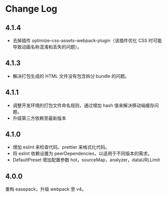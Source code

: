 Change Log
========

## 4.1.4

* 去掉插件 optimize-css-assets-webpack-plugin（该插件优化 CSS 时可能导致动画名称混淆和丢失的问题）。

## 4.1.3

* 解决打包生成的 HTML 文件没有包含拆分 bundle 的问题。

## 4.1.1

* 调整开发环境的打包文件命名规则，通过增加 hash 值来解决移动端缓存问题。
* 升级第三方依赖至最新版本

## 4.1.0

* 增加 eslint 来检查代码，prettier 来格式化代码。
* 将 eslint 依赖设置为 peerDependencies，以适用于不同版本的需求。
* DefaultPreset 增加配置参数 hot，sourceMap，analyzer，dataURLLimit

## 4.0.0

重构 easepack，升级 webpack 至 v4。
